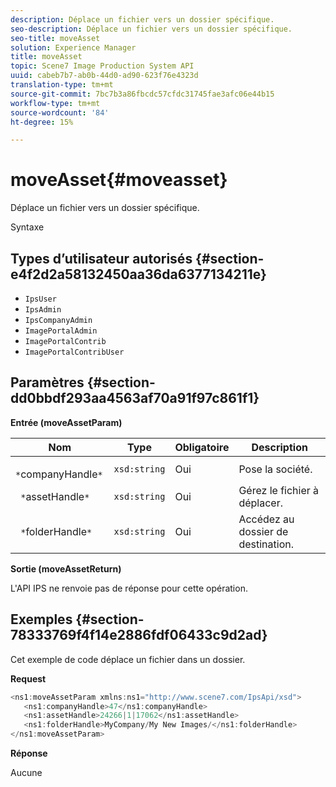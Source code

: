 ```yaml
---
description: Déplace un fichier vers un dossier spécifique.
seo-description: Déplace un fichier vers un dossier spécifique.
seo-title: moveAsset
solution: Experience Manager
title: moveAsset
topic: Scene7 Image Production System API
uuid: cabeb7b7-ab0b-44d0-ad90-623f76e4323d
translation-type: tm+mt
source-git-commit: 7bc7b3a86fbcdc57cfdc31745fae3afc06e44b15
workflow-type: tm+mt
source-wordcount: '84'
ht-degree: 15%

---
```



# moveAsset{#moveasset}

Déplace un fichier vers un dossier spécifique.

Syntaxe

## Types d’utilisateur autorisés {#section-e4f2d2a58132450aa36da6377134211e}

* `IpsUser`
* `IpsAdmin`
* `IpsCompanyAdmin`
* `ImagePortalAdmin`
* `ImagePortalContrib`
* `ImagePortalContribUser`

## Paramètres {#section-dd0bbdf293aa4563af70a91f97c861f1}

**Entrée (moveAssetParam)**

| Nom | Type | Obligatoire | Description |
|---|---|---|---|
| ` *`companyHandle`*` | `xsd:string` | Oui | Pose la société. |
| ` *`assetHandle`*` | `xsd:string` | Oui | Gérez le fichier à déplacer. |
| ` *`folderHandle`*` | `xsd:string` | Oui | Accédez au dossier de destination. |

**Sortie (moveAssetReturn)**

L&#39;API IPS ne renvoie pas de réponse pour cette opération.

## Exemples {#section-78333769f4f14e2886fdf06433c9d2ad}

Cet exemple de code déplace un fichier dans un dossier.

**Request**

```java
<ns1:moveAssetParam xmlns:ns1="http://www.scene7.com/IpsApi/xsd">
   <ns1:companyHandle>47</ns1:companyHandle>
   <ns1:assetHandle>24266|1|17062</ns1:assetHandle>
   <ns1:folderHandle>MyCompany/My New Images/</ns1:folderHandle>
</ns1:moveAssetParam>
```

**Réponse**

Aucune

